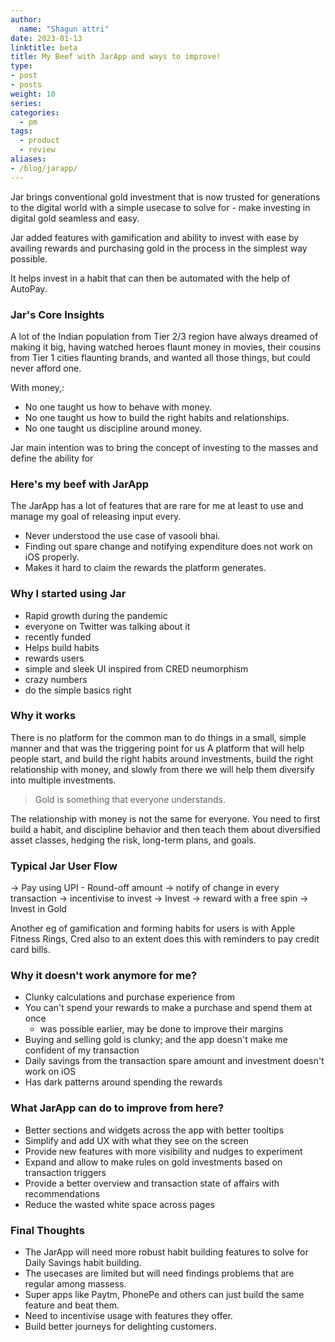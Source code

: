 ```yaml
---
author:
  name: "Shagun attri"
date: 2023-01-13
linktitle: beta
title: My Beef with JarApp and ways to improve!
type:
- post
- posts
weight: 10
series:
categories:
  - pm
tags:
  - product
  - review
aliases:
- /blog/jarapp/
---
```


Jar brings conventional gold investment that is now trusted for generations to the digital world with a simple usecase to solve for - make investing in digital gold seamless and easy.

Jar added features with gamification and ability to invest with ease by availing rewards and purchasing gold in the process in the simplest way possible.

It helps invest in a habit that can then be automated with the help of AutoPay.

### Jar's Core Insights

A lot of the Indian population from Tier 2/3 region have always dreamed of making it big, having watched heroes flaunt money in movies, their cousins from Tier 1 cities flaunting brands, and wanted all those things, but could never afford one.

With money,:
- No one taught us how to behave with money.
- No one taught us how to build the right habits and relationships.
- No one taught us discipline around money. 

Jar main intention was to bring the concept of investing to the masses and define the ability for
### Here's my beef with JarApp

The JarApp has a lot of features that are rare for me at least to use and manage my goal of releasing input every.
- Never understood the use case of vasooli bhai.
- Finding out spare change and notifying expenditure does not work on iOS properly.
- Makes it hard to claim the rewards the platform generates.

### Why I started using Jar

- Rapid growth during the pandemic
- everyone on Twitter was talking about it
- recently funded
- Helps build habits
- rewards users
- simple and sleek UI inspired from CRED neumorphism
- crazy numbers
- do the simple basics right

### Why it works

There is no platform for the common man to do things in a small, simple manner and that was the triggering point for us
A platform that will help people start, and build the right habits around investments, build the right relationship with money, and slowly from there we will help them diversify into multiple investments.

> Gold is something that everyone understands. 

The relationship with money is not the same for everyone. You need to first build a habit, and discipline behavior and then teach them about diversified asset classes, hedging the risk, long-term plans, and goals.

### Typical Jar User Flow

 -> Pay using UPI - Round-off amount -> notify of change in every transaction -> incentivise to invest -> Invest -> reward with a free spin -> Invest in Gold

Another eg of gamification and forming habits for users is with Apple Fitness Rings, Cred also to an extent does this with reminders to pay credit card bills.

### Why it doesn't work anymore for me?

- Clunky calculations and purchase experience from 
- You can't spend your rewards to make a purchase and spend them at once
	- was possible earlier, may be done to improve their margins
- Buying and selling gold is clunky; and the app doesn't make me confident of my transaction
- Daily savings from the transaction spare amount and investment doesn't work on iOS
- Has dark patterns around spending the rewards

### What JarApp can do to improve from here?

- Better sections and widgets across the app with better tooltips 
- Simplify and add UX with what they see on the screen
- Provide new features with more visibility and nudges to experiment
- Expand and allow to make rules on gold investments based on transaction triggers
- Provide a better overview and transaction state of affairs with recommendations
- Reduce the wasted white space across pages

### Final Thoughts

- The JarApp will need more robust habit building features to solve for Daily Savings habit building.
- The usecases are limited but will need findings problems that are regular among massess.
- Super apps like Paytm, PhonePe and others can just build the same feature and beat them.
- Need to incentivise usage with features they offer.
- Build better journeys for delighting customers.